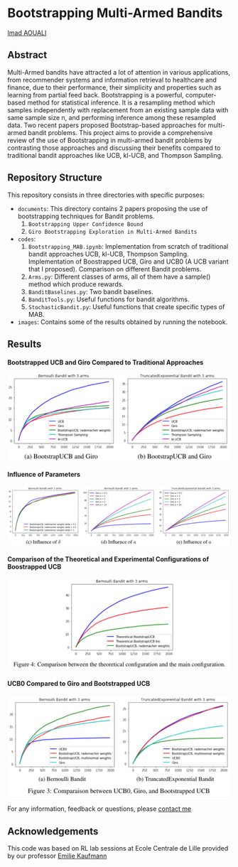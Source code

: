 # Bootstrapping Multi-Armed Bandits

[Imad AOUALI](https://www.linkedin.com/in/imad-aouali/)

## Abstract

Multi-Armed bandits have attracted a lot of attention in various applications, from recommender systems and information retrieval to healthcare and finance, due to their performance, their simplicity and properties such as learning from partial feed back. Bootstrapping is a powerful, computer-based method for statistical inference. It is a resampling method which samples independently with replacement from an existing sample data with same sample size n, and performing inference among these resampled data. Two recent papers proposed Bootstrap-based approaches for multi-armed bandit problems. This project aims to provide a comprehensive review of the use of Bootstrapping in multi-armed bandit problems by contrasting those approaches and discussing their benefits compared to traditional bandit approaches like UCB, kl-UCB, and Thompson Sampling.

## Repository Structure

This repository consists in three directories with specific purposes:

- `documents`: This directory contains 2 papers proposing the use of bootstrapping techniques for Bandit problems.
  1. `Bootstrapping Upper Confidence Bound`
  2. `Giro Bootstrapping Exploration in Multi-Armed Bandits`
- `codes`:
  1. `Bootstrapping_MAB.ipynb`: Implementation from scratch of traditional bandit approaches UCB, kl-UCB, Thompson Sampling. Implementation of Boostrapped UCB, Giro and UCB0 (A UCB variant that I proposed). Comparison on different Bandit problems.
  2. `Arms.py`: Different classes of arms, all of them have a sample() method which produce rewards.
  3. `BanditBaselines.py`: Two bandit baselines.
  4. `BanditTools.py`: Useful functions for bandit algorithms.
  5. `StochasticBandit.py`: Useful functions that create specific types of MAB.
- `images`: Contains some of the results obtained by running the notebook.

## Results

#### Bootstrapped UCB and Giro Compared to Traditional Approaches

![Comparison](images/giro_vs_bootstrapucb.PNG)

#### Influence of Parameters

![Influence of Parameters](images/influence_params.PNG)


#### Comparison of the Theoretical and Experimental Configurations of Boostrapped UCB

![Theory and Practice](images/theo_vs_expe.PNG)


#### UCB0 Compared to Giro and Bootstrapped UCB

![UCB0](images/ucb0_vs_others.PNG)

For any information, feedback or questions, please [contact me][imad-email]

## Acknowledgements <a name = "acknowledgement"></a>

This code was based on RL lab sessions at Ecole Centrale de Lille provided by our professor [Emilie Kaufmann](http://chercheurs.lille.inria.fr/ekaufman/)


[imad-email]: mailto:imadaouali9@gmail.com 
